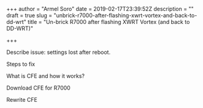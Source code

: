 +++
author = "Armel Soro"
date = 2019-02-17T23:39:52Z
description = ""
draft = true
slug = "unbrick-r7000-after-flashing-xwrt-vortex-and-back-to-dd-wrt"
title = "Un-brick R7000 after flashing XWRT Vortex (and back to DD-WRT)"

+++


Describe issue: settings lost after reboot.

Steps to fix

What is CFE and how it works?

Download CFE for R7000

Rewrite CFE



